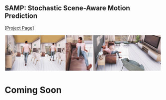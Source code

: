 ## SAMP: Stochastic Scene-Aware Motion Prediction

[[Project Page](https://samp.is.tue.mpg.de/)]

![SAMP Examples](teaser.png)
# Coming Soon

